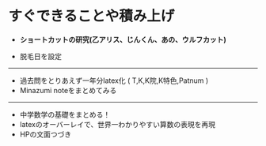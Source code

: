# すぐできることや積み上げ

- **ショートカットの研究(乙アリス、じんくん、あの、ウルフカット)**

- 脱毛日を設定

---

- 過去問をとりあえず一年分latex化 ( T,K,K院,K特色,Patnum )
- Minazumi noteをまとめてみる

---

- 中学数学の基礎をまとめる！
- latexのオーバーレイで、世界一わかりやすい算数の表現を再現
- HPの文面つづき


